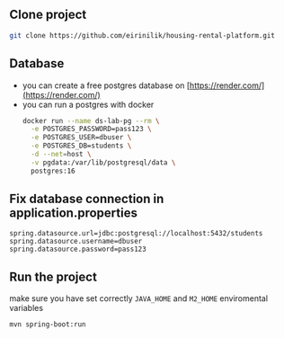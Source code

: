 

## Clone project

```bash
git clone https://github.com/eirinilik/housing-rental-platform.git
```
## Database
* you can create a free postgres database on [https://render.com/](https://render.com/)
* you can run a postgres with docker
  ```bash
  docker run --name ds-lab-pg --rm \
    -e POSTGRES_PASSWORD=pass123 \
    -e POSTGRES_USER=dbuser \
    -e POSTGRES_DB=students \
    -d --net=host \
    -v pgdata:/var/lib/postgresql/data \
    postgres:16
  ```
  
## Fix database connection in application.properties

```properties
spring.datasource.url=jdbc:postgresql://localhost:5432/students
spring.datasource.username=dbuser
spring.datasource.password=pass123
```
## Run the project
make sure you have set correctly ``JAVA_HOME`` and ``M2_HOME`` enviromental variables
```bash
mvn spring-boot:run
```
